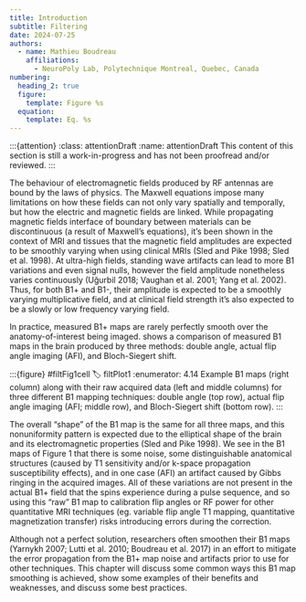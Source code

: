 ```yaml
---
title: Introduction
subtitle: Filtering
date: 2024-07-25
authors:
  - name: Mathieu Boudreau
    affiliations:
      - NeuroPoly Lab, Polytechnique Montreal, Quebec, Canada
numbering:
  heading_2: true
  figure:
    template: Figure %s
  equation:
    template: Eq. %s
---
```


:::{attention}
:class: attentionDraft
:name: attentionDraft
This content of this section is still a work-in-progress and has not been proofread and/or reviewed.
:::

The behaviour of electromagnetic fields produced by RF antennas are bound by the laws of physics. The Maxwell equations impose many limitations on how these fields can not only vary spatially and temporally, but how the electric and magnetic fields are linked. While propagating magnetic fields interface of boundary between materials can be discontinuous (a result of Maxwell’s equations), it’s been shown in the context of MRI and tissues that the magnetic field amplitudes are expected to be smoothly varying when using clinical MRIs (Sled and Pike 1998; Sled et al. 1998). At ultra-high fields, standing wave artifacts can lead to more B1 variations and even signal nulls, however the field amplitude nonetheless varies continuously (Uğurbil 2018; Vaughan et al. 2001; Yang et al. 2002). Thus, for both B1+ and B1-, their amplitude is expected to be a smoothly varying multiplicative field, and at clinical field strength it’s also expected to be a slowly or low frequency varying field.

In practice, measured B1+ maps are rarely perfectly smooth over the anatomy-of-interest being imaged. [](filtPlot1) shows a comparison of measured B1 maps in the brain produced by three methods: double angle, actual flip angle imaging (AFI), and Bloch-Siegert shift.

:::{figure} #filtFig1cell
:label: filtPlot1
:enumerator: 4.14
Example B1 maps (right column) along with their raw acquired data (left and middle columns) for three different B1 mapping techniques: double angle (top row), actual flip angle imaging (AFI; middle row), and Bloch-Siegert shift (bottom row).
:::

The overall “shape” of the B1 map is the same for all three maps, and this nonuniformity pattern is expected due to the elliptical shape of the brain and its electromagnetic properties (Sled and Pike 1998). We see in the B1 maps of Figure 1 that there is some noise, some distinguishable anatomical structures (caused by T1 sensitivity and/or k-space propagation susceptibility effects), and in one case (AFI) an artifact caused by Gibbs ringing in the acquired images. All of these variations are not present in the actual B1+ field that the spins experience during a pulse sequence, and so using this “raw” B1 map to calibration flip angles or RF power for other quantitative MRI techniques (eg. variable flip angle T1 mapping, quantitative magnetization transfer) risks introducing errors during the correction.

Although not a perfect solution, researchers often smoothen their B1 maps (Yarnykh 2007; Lutti et al. 2010; Boudreau et al. 2017) in an effort to mitigate the error propagation from the B1+ map noise and artifacts prior to use for other techniques. This chapter will discuss some common ways this B1 map smoothing is achieved, show some examples of their benefits and weaknesses, and discuss some best practices.
